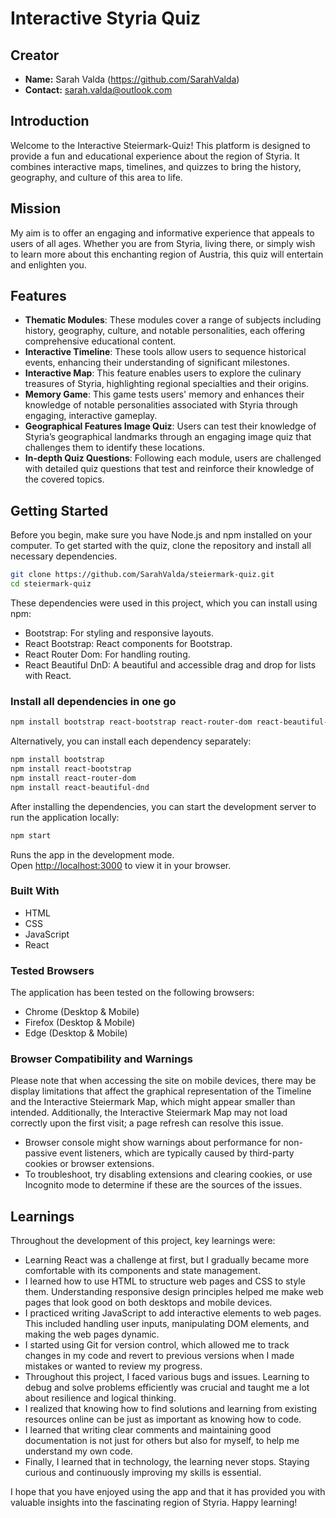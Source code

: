 # Interactive Styria Quiz

## Creator

- **Name:** Sarah Valda (https://github.com/SarahValda)
- **Contact:** sarah.valda@outlook.com

## Introduction

Welcome to the Interactive Steiermark-Quiz! This platform is designed to provide a fun and educational experience about the region of Styria. It combines interactive maps, timelines, and quizzes to bring the history, geography, and culture of this area to life.

## Mission

My aim is to offer an engaging and informative experience that appeals to users of all ages. Whether you are from Styria, living there, or simply wish to learn more about this enchanting region of Austria, this quiz will entertain and enlighten you.

## Features

- **Thematic Modules**: These modules cover a range of subjects including history, geography, culture, and notable personalities, each offering comprehensive educational content.
- **Interactive Timeline**: These tools allow users to sequence historical events, enhancing their understanding of significant milestones.
- **Interactive Map**: This feature enables users to explore the culinary treasures of Styria, highlighting regional specialties and their origins.
- **Memory Game**: This game tests users' memory and enhances their knowledge of notable personalities associated with Styria through engaging, interactive gameplay.
- **Geographical Features Image Quiz**: Users can test their knowledge of Styria’s geographical landmarks through an engaging image quiz that challenges them to identify these locations.
- **In-depth Quiz Questions**: Following each module, users are challenged with detailed quiz questions that test and reinforce their knowledge of the covered topics.

## Getting Started

Before you begin, make sure you have Node.js and npm installed on your computer. To get started with the quiz, clone the repository and install all necessary dependencies.

```bash
git clone https://github.com/SarahValda/steiermark-quiz.git
cd steiermark-quiz
````

These dependencies were used in this project, which you can install using npm:
- Bootstrap: For styling and responsive layouts.
- React Bootstrap: React components for Bootstrap.
- React Router Dom: For handling routing.
- React Beautiful DnD: A beautiful and accessible drag and drop for lists with React.

### Install all dependencies in one go
```bash
npm install bootstrap react-bootstrap react-router-dom react-beautiful-dnd
````
Alternatively, you can install each dependency separately:
```bash
npm install bootstrap
npm install react-bootstrap
npm install react-router-dom
npm install react-beautiful-dnd
````
After installing the dependencies, you can start the development server to run the application locally:
```bash
npm start
````
Runs the app in the development mode.\
Open [http://localhost:3000](http://localhost:3000) to view it in your browser.

### Built With
- HTML
- CSS
- JavaScript
- React 

### Tested Browsers
The application has been tested on the following browsers:

- Chrome (Desktop & Mobile)
- Firefox (Desktop & Mobile)
- Edge (Desktop & Mobile)

### Browser Compatibility and Warnings
Please note that when accessing the site on mobile devices, there may be display limitations that affect the graphical representation of the Timeline and the Interactive Steiermark Map, which might appear smaller than intended. Additionally, the Interactive Steiermark Map may not load correctly upon the first visit; a page refresh can resolve this issue.
- Browser console might show warnings about performance for non-passive event listeners, which are typically caused by third-party cookies or browser extensions. 
- To troubleshoot, try disabling extensions and clearing cookies, or use Incognito mode to determine if these are the sources of the issues.

## Learnings
Throughout the development of this project, key learnings were:
- Learning React was a challenge at first, but I gradually became more comfortable with its components and state management.
- I learned how to use HTML to structure web pages and CSS to style them. Understanding responsive design principles helped me make web pages that look good on both desktops and mobile devices.
- I practiced writing JavaScript to add interactive elements to web pages. This included handling user inputs, manipulating DOM elements, and making the web pages dynamic.
- I started using Git for version control, which allowed me to track changes in my code and revert to previous versions when I made mistakes or wanted to review my progress.
- Throughout this project, I faced various bugs and issues. Learning to debug and solve problems efficiently was crucial and taught me a lot about resilience and logical thinking.
- I realized that knowing how to find solutions and learning from existing resources online can be just as important as knowing how to code.
- I learned that writing clear comments and maintaining good documentation is not just for others but also for myself, to help me understand my own code.
- Finally, I learned that in technology, the learning never stops. Staying curious and continuously improving my skills is essential.

I hope that you have enjoyed using the app and that it has provided you with valuable insights into the fascinating region of Styria. Happy learning!